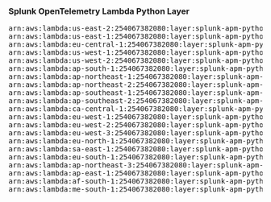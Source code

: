 <h3>Splunk OpenTelemetry Lambda Python Layer</h3>

<pre>
arn:aws:lambda:us-east-2:254067382080:layer:splunk-apm-python:60
arn:aws:lambda:us-east-1:254067382080:layer:splunk-apm-python:4
arn:aws:lambda:eu-central-1:254067382080:layer:splunk-apm-python:4
arn:aws:lambda:us-west-1:254067382080:layer:splunk-apm-python:4
arn:aws:lambda:us-west-2:254067382080:layer:splunk-apm-python:4
arn:aws:lambda:ap-south-1:254067382080:layer:splunk-apm-python:4
arn:aws:lambda:ap-northeast-1:254067382080:layer:splunk-apm-python:4
arn:aws:lambda:ap-northeast-2:254067382080:layer:splunk-apm-python:4
arn:aws:lambda:ap-southeast-1:254067382080:layer:splunk-apm-python:4
arn:aws:lambda:ap-southeast-2:254067382080:layer:splunk-apm-python:4
arn:aws:lambda:ca-central-1:254067382080:layer:splunk-apm-python:4
arn:aws:lambda:eu-west-1:254067382080:layer:splunk-apm-python:4
arn:aws:lambda:eu-west-2:254067382080:layer:splunk-apm-python:4
arn:aws:lambda:eu-west-3:254067382080:layer:splunk-apm-python:4
arn:aws:lambda:eu-north-1:254067382080:layer:splunk-apm-python:4
arn:aws:lambda:sa-east-1:254067382080:layer:splunk-apm-python:4
arn:aws:lambda:eu-south-1:254067382080:layer:splunk-apm-python:4
arn:aws:lambda:ap-northeast-3:254067382080:layer:splunk-apm-python:4
arn:aws:lambda:ap-east-1:254067382080:layer:splunk-apm-python:4
arn:aws:lambda:af-south-1:254067382080:layer:splunk-apm-python:4
arn:aws:lambda:me-south-1:254067382080:layer:splunk-apm-python:4
</pre>
